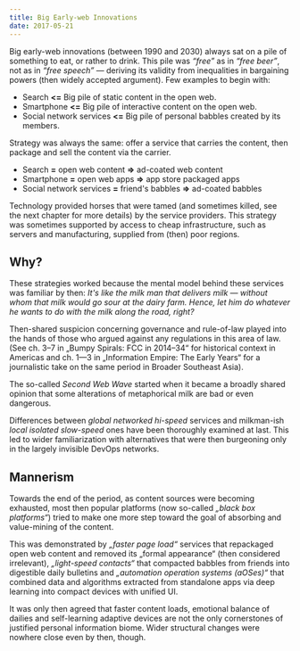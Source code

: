 ```yaml
---
title: Big Early-web Innovations 
date: 2017-05-21
---
```

Big early-web innovations (between 1990 and 2030) always sat on a pile of 
something to eat, or rather to drink. This pile was *“free”* as in *“free beer”*, 
not as in *“free speech”* — deriving its validity from inequalities in bargaining 
powers (then widely accepted argument). Few examples to begin with:

- Search **<=** Big pile of static content in the open web.
- Smartphone **<=** Big pile of interactive content on the open web.
- Social network services **<=** Big pile of personal babbles created by its members.

Strategy was always the same: offer a service that carries the content,
then package and sell the content via the carrier. 

- Search **=** open web content **=>** ad-coated web content
- Smartphone **=** open web apps **=>** app store packaged apps
- Social network services **=** friend's babbles **=>** ad-coated babbles
 
Technology provided horses that were tamed (and sometimes killed, see the next 
chapter for more details) by the service providers. This strategy was sometimes supported 
by access to cheap infrastructure, such as servers and manufacturing, supplied from 
(then) poor regions.

## Why?

These strategies worked because the mental model behind these
services was familiar by then: *It's like the milk man that delivers milk — 
without whom that milk would go sour at the dairy farm. Hence, let him 
do whatever he wants to do with the milk along the road, right?* 

Then-shared suspicion concerning governance and rule-of-law played into 
the hands of those who argued against any regulations in this area of law. 
(See ch. 3–7 in „Bumpy Spirals: FCC in 2014–34“ for historical context 
in Americas and ch. 1—3 in „Information Empire: The Early Years“ for 
a journalistic take on the same period in Broader Southeast Asia).

The so-called *Second Web Wave* started when it became a broadly shared opinion
that some alterations of metaphorical milk are bad or even dangerous.

Differences between *global networked hi-speed* services and 
milkman-ish *local isolated slow-speed* ones have been thoroughly
examined at last. This led to wider familiarization with alternatives that 
were then burgeoning only in the largely invisible DevOps networks.

## Mannerism

Towards the end of the period, as content sources were becoming exhausted, 
most then popular platforms (now so-called *„black box platforms“*) tried to 
make one more step toward the goal of absorbing and value-mining of the content. 

This was demonstrated by *„faster page load“* services that repackaged open 
web content and removed its „formal appearance“ (then considered irrelevant), 
*„light-speed contacts“* that compacted babbles from friends into digestible 
daily bulletins and *„automation operation systems (aOSes)“* that combined data 
and algorithms extracted from standalone apps via deep learning into compact devices 
with unified UI.

It was only then agreed that faster content loads, emotional balance 
of dailies and self-learning adaptive devices are not the only cornerstones of
justified personal information biome. Wider structural changes were nowhere close
even by then, though.
